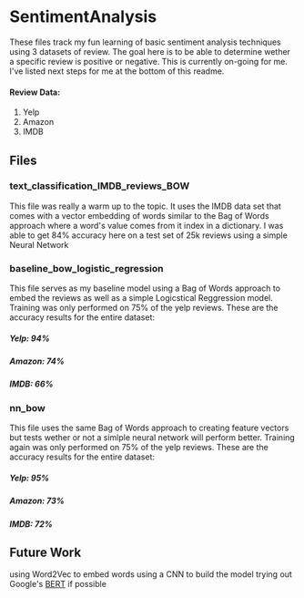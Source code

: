 # SentimentAnalysis

These files track my fun learning of basic sentiment analysis techniques using 3 datasets of review. The goal here is to be able to determine wether a specific review is positive or negative. This is currently on-going for me. I've listed next steps for me at the bottom of this readme.
#### Review Data:
1. Yelp
2. Amazon
3. IMDB

## Files
### text_classification_IMDB_reviews_BOW
This file was really a warm up to the topic. It uses the IMDB data set that comes with a vector embedding of words similar to the Bag of Words approach where
a word's value comes from it index in a dictionary. I was able to get 84% accuracy here on a test set of 25k reviews using a 
simple Neural Network

### baseline_bow_logistic_regression
This file serves as my baseline model using a Bag of Words approach to embed the reviews as well as a simple Logicstical Reggression model. Training was only performed on 75% of the yelp reviews. These are the accuracy results for the entire dataset: 
##### Yelp: 94%
##### Amazon: 74%
##### IMDB: 66%

### nn_bow
This file uses the same Bag of Words approach to creating feature vectors but tests wether or not a simlple neural network will perform better. Training again was only performed on 75% of the yelp reviews. These are the accuracy results for the entire dataset: 
##### Yelp: 95%
##### Amazon: 73%
##### IMDB: 72%


## Future Work
using Word2Vec to embed words
using a CNN to build the model
trying out Google's [BERT](https://github.com/google-research/bert) if possible
